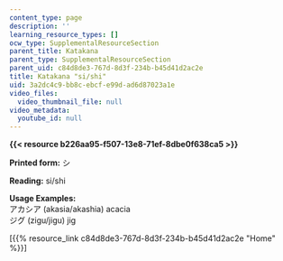 ```yaml
---
content_type: page
description: ''
learning_resource_types: []
ocw_type: SupplementalResourceSection
parent_title: Katakana
parent_type: SupplementalResourceSection
parent_uid: c84d8de3-767d-8d3f-234b-b45d41d2ac2e
title: Katakana "si/shi"
uid: 3a2dc4c9-bb8c-ebcf-e99d-ad6d87023a1e
video_files:
  video_thumbnail_file: null
video_metadata:
  youtube_id: null
---
```


**{{< resource b226aa95-f507-13e8-71ef-8dbe0f638ca5 >}}**

**Printed form:** シ

**Reading:** si/shi

**Usage Examples:**  
アカシア (akasia/akashia) acacia  
ジグ (zigu/jigu) jig

\[{{% resource_link c84d8de3-767d-8d3f-234b-b45d41d2ac2e "Home" %}}\]